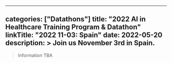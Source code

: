 
---
categories: ["Datathons"]
title: "2022 AI in Healthcare Training Program & Datathon"
linkTitle: "2022 11-03: Spain"
date: 2022-05-20
description: >
  Join us November 3rd in Spain.
---

>Information TBA

